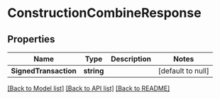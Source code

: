 # ConstructionCombineResponse

## Properties
Name | Type | Description | Notes
------------ | ------------- | ------------- | -------------
**SignedTransaction** | **string** |  | [default to null]

[[Back to Model list]](../README.md#documentation-for-models) [[Back to API list]](../README.md#documentation-for-api-endpoints) [[Back to README]](../README.md)

